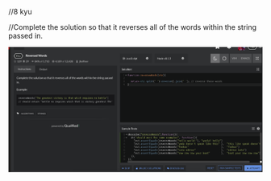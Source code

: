 //8 kyu

//Complete the solution so that it reverses all of the words within the string passed in.


![alt](reverseWords.png)

